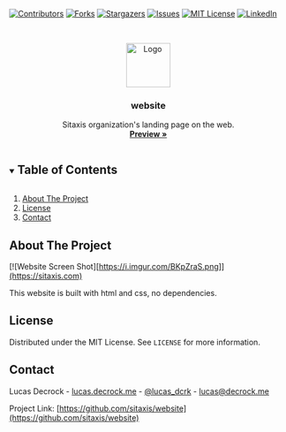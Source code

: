 [![Contributors][contributors-shield]][contributors-url]
[![Forks][forks-shield]][forks-url]
[![Stargazers][stars-shield]][stars-url]
[![Issues][issues-shield]][issues-url]
[![MIT License][license-shield]][license-url]
[![LinkedIn][linkedin-shield]][linkedin-url]


<!-- PROJECT LOGO -->
<br />
<p align="center">
  <a href="https://github.com/sitaxis/website">
    <img src="https://i.imgur.com/rFQdgR8.png" alt="Logo" width="80" height="80">
  </a>

  <h3 align="center">website</h3>

  <p align="center">
    Sitaxis organization's landing page on the web.
    <br />
    <a href="https://sitaxis.com" target="_blank"><strong>Preview »</strong></a>
    <br />
  </p>
</p>



<!-- TABLE OF CONTENTS -->
<details open="open">
  <summary><h2 style="display: inline-block">Table of Contents</h2></summary>
  <ol>
    <li><a href="#about-the-project">About The Project</a></li>
    <li><a href="#license">License</a></li>
    <li><a href="#contact">Contact</a></li>
  </ol>
</details>



<!-- ABOUT THE PROJECT -->
## About The Project

[![Website Screen Shot][https://i.imgur.com/BKpZraS.png]](https://sitaxis.com)

This website is built with html and css, no dependencies.



<!-- LICENSE -->
## License

Distributed under the MIT License. See `LICENSE` for more information.



<!-- CONTACT -->
## Contact

Lucas Decrock - [lucas.decrock.me](https://lucas.decrock.me) - [@lucas_dcrk](https://twitter.com/lucas_dcrk) - lucas@decrock.me

Project Link: [https://github.com/sitaxis/website](https://github.com/sitaxis/website)



<!-- MARKDOWN LINKS & IMAGES -->
<!-- https://www.markdownguide.org/basic-syntax/#reference-style-links -->
[contributors-shield]: https://img.shields.io/github/contributors/sitaxis/website.svg?style=for-the-badge
[contributors-url]: https://github.com/sitaxis/website/graphs/contributors
[forks-shield]: https://img.shields.io/github/forks/sitaxis/website.svg?style=for-the-badge
[forks-url]: https://github.com/sitaxis/website/network/members
[stars-shield]: https://img.shields.io/github/stars/sitaxis/website.svg?style=for-the-badge
[stars-url]: https://github.com/sitaxis/website/stargazers
[issues-shield]: https://img.shields.io/github/issues/sitaxis/website.svg?style=for-the-badge
[issues-url]: https://github.com/sitaxis/website/issues
[license-shield]: https://img.shields.io/github/license/sitaxis/website.svg?style=for-the-badge
[license-url]: https://github.com/sitaxis/website/blob/master/LICENSE.txt
[linkedin-shield]: https://img.shields.io/badge/-LinkedIn-black.svg?style=for-the-badge&logo=linkedin&colorB=555
[linkedin-url]: https://linkedin.com/in/lucasdecrock/
